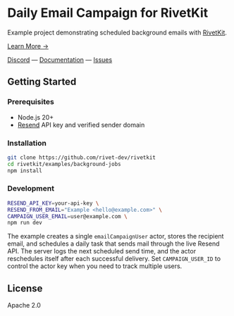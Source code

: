 # Daily Email Campaign for RivetKit

Example project demonstrating scheduled background emails with [RivetKit](https://rivetkit.org).

[Learn More →](https://github.com/rivet-dev/rivetkit)

[Discord](https://rivet.dev/discord) — [Documentation](https://rivetkit.org) — [Issues](https://github.com/rivet-dev/rivetkit/issues)

## Getting Started

### Prerequisites

- Node.js 20+
- [Resend](https://resend.com) API key and verified sender domain

### Installation

```sh
git clone https://github.com/rivet-dev/rivetkit
cd rivetkit/examples/background-jobs
npm install
```

### Development

```sh
RESEND_API_KEY=your-api-key \
RESEND_FROM_EMAIL="Example <hello@example.com>" \
CAMPAIGN_USER_EMAIL=user@example.com \
npm run dev
```

The example creates a single `emailCampaignUser` actor, stores the recipient email, and schedules a daily task that sends mail through the live Resend API. The server logs the next scheduled send time, and the actor reschedules itself after each successful delivery. Set `CAMPAIGN_USER_ID` to control the actor key when you need to track multiple users.

## License

Apache 2.0
